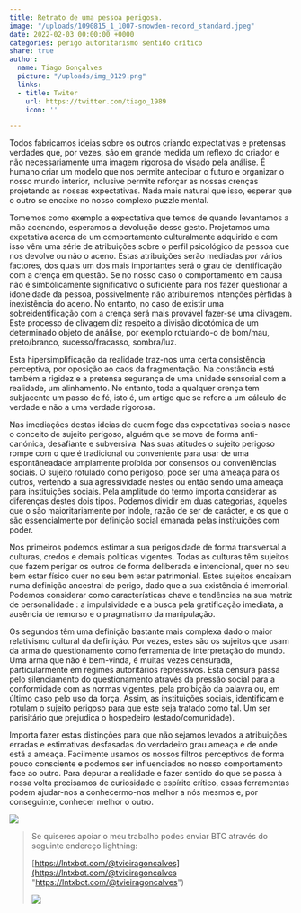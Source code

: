 ```yaml
---
title: Retrato de uma pessoa perigosa.
image: "/uploads/1090815_1_1007-snowden-record_standard.jpeg"
date: 2022-02-03 00:00:00 +0000
categories: perigo autoritarismo sentido crítico
share: true
author:
  name: Tiago Gonçalves
  picture: "/uploads/img_0129.png"
  links:
  - title: Twiter
    url: https://twitter.com/tiago_1989
    icon: ''

---
```

Todos fabricamos ideias sobre os outros criando expectativas e pretensas verdades que, por vezes, são em grande medida um reflexo do criador e não necessariamente uma imagem rigorosa do visado pela análise.  É humano criar um modelo que nos permite antecipar o futuro e organizar o nosso mundo interior, inclusive permite reforçar as nossas crenças projetando  as nossas expectativas. Nada mais natural que isso, esperar que o outro se encaixe no nosso complexo puzzle mental.

Tomemos como exemplo a expectativa que temos de quando levantamos a mão acenando, esperamos a devolução desse gesto. Projetamos uma expetativa acerca de um comportamento culturalmente adquirido e com isso vêm uma série de atribuições sobre o perfil psicológico da pessoa que nos devolve ou não o aceno. Estas atribuições serão mediadas por vários factores, dos quais um dos mais importantes será o grau de identificação com a crença em questão. Se no nosso caso o comportamento em causa não é simbólicamente significativo o suficiente para nos fazer questionar a idoneidade da pessoa, possivelmente não atribuiremos intenções pérfidas à inexistência do aceno. No entanto, no caso de existir uma sobreidentificação com a crença será mais provável fazer-se uma clivagem. Este processo de clivagem diz respeito a divisão dicotómica de um determinado objeto de análise, por exemplo rotulando-o de bom/mau, preto/branco, sucesso/fracasso, sombra/luz.

Esta hipersimplificação da realidade traz-nos uma certa consistência perceptiva, por oposição ao caos da fragmentação. Na constância está  também a rigidez e a pretensa segurança de uma unidade sensorial com a realidade, um alinhamento. No entanto, toda a qualquer crença tem subjacente um passo de fé, isto é, um artigo que se refere a um cálculo de verdade e não a uma verdade rigorosa.

Nas imediações destas ideias de quem foge das expectativas sociais nasce o conceito de sujeito perigoso, alguém que se move de forma anti-canónica, desafiante e subversiva. Nas suas atitudes o sujeito perigoso rompe com o que é tradicional ou conveniente para usar de uma espontâneadade amplamente proíbida por consensos ou conveniências sociais. O sujeito rotulado como perigoso, pode ser uma ameaça para os outros, vertendo a sua agressividade nestes ou então sendo uma ameaça para instituições sociais. Pela amplitude do termo importa considerar as diferenças destes dois tipos. Podemos dividir em duas categorias, aqueles que o são maioritariamente por índole, razão de ser de carácter, e os que o são essencialmente por definição social emanada pelas instituições com poder.

Nos primeiros podemos estimar a sua perigosidade de forma transversal a culturas, credos e demais políticas vigentes. Todas as culturas têm sujeitos que fazem perigar os outros de forma deliberada e intencional, quer no seu bem estar físico quer no seu bem estar patrimonial. Estes sujeitos encaixam numa definição ancestral de perigo, dado que a sua existência é imemorial. Podemos considerar como características chave e  tendências na sua matriz de personalidade : a impulsividade e a busca pela gratificação imediata, a ausência de remorso e o pragmatismo da manipulação.

Os segundos têm uma definição bastante mais complexa dado o maior relativismo cultural da definição. Por vezes, estes são os sujeitos que usam da arma do questionamento como ferramenta de interpretação do mundo. Uma arma que não é bem-vinda, é muitas vezes censurada, particularmente em regimes autoritários repressivos. Esta censura passa pelo silenciamento do questionamento através da pressão social para a conformidade com as normas vigentes, pela proibição da palavra ou, em último caso pelo uso da força. Assim, as instituições sociais, identificam e rotulam o sujeito perigoso para que este seja tratado como tal. Um ser parisitário que prejudica o hospedeiro (estado/comunidade).

Importa fazer estas distinções para que não sejamos levados a atribuições erradas e estimativas desfasadas do verdadeiro grau ameaça e de onde está a ameaça. Facilmente usamos os nossos filtros perceptivos de forma pouco consciente e podemos ser influenciados no nosso comportamento face ao outro. Para depurar a realidade e fazer sentido do que se passa à nossa volta precisamos de curiosidade e espírito crítico, essas ferramentas podem ajudar-nos a conhecermo-nos melhor a nós mesmos e, por conseguinte, conhecer melhor o outro.

![](https://i.imgur.com/jqASp3X.png)

> Se quiseres apoiar o meu trabalho podes enviar BTC através do seguinte endereço lightning:
>
> [https://lntxbot.com/@tvieiragoncalves](https://lntxbot.com/@tvieiragoncalves "https://lntxbot.com/@tvieiragoncalves")
>
> ![](https://i.imgur.com/v8i5Xd3.png)